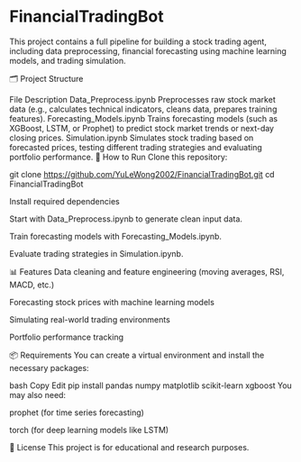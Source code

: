 # FinancialTradingBot

This project contains a full pipeline for building a stock trading agent, including data preprocessing, financial forecasting using machine learning models, and trading simulation.

🗂 Project Structure

File	Description
Data_Preprocess.ipynb	Preprocesses raw stock market data (e.g., calculates technical indicators, cleans data, prepares training features).
Forecasting_Models.ipynb	Trains forecasting models (such as XGBoost, LSTM, or Prophet) to predict stock market trends or next-day closing prices.
Simulation.ipynb	Simulates stock trading based on forecasted prices, testing different trading strategies and evaluating portfolio performance.
🚀 How to Run
Clone this repository:


git clone https://github.com/YuLeWong2002/FinancialTradingBot.git
cd FinancialTradingBot

Install required dependencies

Start with Data_Preprocess.ipynb to generate clean input data.

Train forecasting models with Forecasting_Models.ipynb.

Evaluate trading strategies in Simulation.ipynb.

📊 Features
Data cleaning and feature engineering (moving averages, RSI, MACD, etc.)

Forecasting stock prices with machine learning models

Simulating real-world trading environments

Portfolio performance tracking

📦 Requirements
You can create a virtual environment and install the necessary packages:

bash
Copy
Edit
pip install pandas numpy matplotlib scikit-learn xgboost
You may also need:

prophet (for time series forecasting)

torch (for deep learning models like LSTM)

📜 License
This project is for educational and research purposes.

